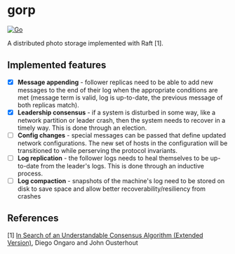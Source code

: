 
# gorp
[![Go](https://github.com/dannowilby/gorp/actions/workflows/go.yml/badge.svg)](https://github.com/dannowilby/gorp/actions/workflows/go.yml)

A distributed photo storage implemented with Raft [1].

## Implemented features

- [x] **Message appending** - follower replicas need to be able to add new
  messages to the end of their log when the appropriate conditions are met
  (message term is valid, log is up-to-date, the previous message of both
  replicas match).
- [x] **Leadership consensus** - if a system is disturbed in some way, like a
  network partition or leader crash, then the system needs to recover in a
  timely way. This is done through an election.
- [ ] **Config changes** - special messages can be passed that define updated
  network configurations. The new set of hosts in the configuration will be
  transitioned to while perserving the protocol invariants.
- [ ] **Log replication** - the follower logs needs to heal themselves to be
  up-to-date from the leader's logs. This is done through an inductive process.
- [ ] **Log compaction** - snapshots of the machine's log need to be stored on
  disk to save space and allow better recoverability/resiliency from crashes

## References

[1] [In Search of an Understandable Consensus Algorithm (Extended Version)](https://raft.github.io/raft.pdf), Diego Ongaro and John Ousterhout
